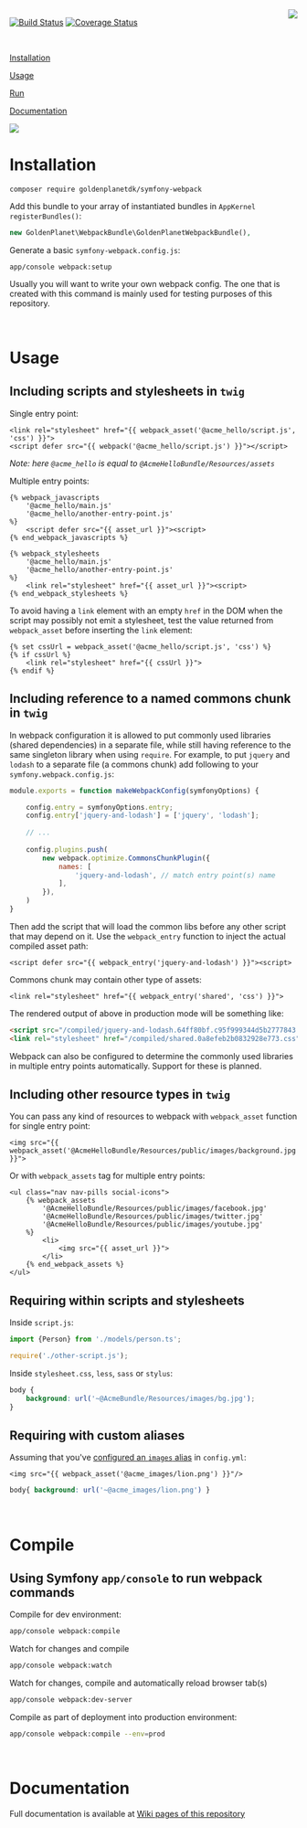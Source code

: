 <img align="right" src="https://cloud.githubusercontent.com/assets/3078595/22329543/5f1dae0c-e3ca-11e6-82d1-2e64e8b94703.png">

[![Build Status](https://travis-ci.org/goldenplanetdk/symfony-webpack.svg?branch=master)](https://travis-ci.org/goldenplanetdk/symfony-webpack)
[![Coverage Status](https://coveralls.io/repos/github/goldenplanetdk/symfony-webpack/badge.svg)](https://coveralls.io/github/goldenplanetdk/symfony-webpack)

<br>

[Installation](#installation)

[Usage](#usage)

[Run](#compile)

[Documentation](https://github.com/goldenplanetdk/symfony-webpack/wiki)

<img type="clear-floated-image" src="https://cloud.githubusercontent.com/assets/3078595/22329385/b18b9218-e3c9-11e6-99ce-db83b05480aa.png" src-origin="http://placehold.it/2000x1/fff/fff">

Installation
============

```shell
composer require goldenplanetdk/symfony-webpack
```

Add this bundle to your array of instantiated bundles in `AppKernel` `registerBundles()`:

```php
new GoldenPlanet\WebpackBundle\GoldenPlanetWebpackBundle(),
```

Generate a basic `symfony-webpack.config.js`:

```
app/console webpack:setup
```

Usually you will want to write your own webpack config. The one that is created with this command is mainly used for testing purposes of this repository.

<br>

Usage
===

Including scripts and stylesheets in `twig`
----

Single entry point:

```twig
<link rel="stylesheet" href="{{ webpack_asset('@acme_hello/script.js', 'css') }}">
<script defer src="{{ webpack('@acme_hello/script.js') }}"></script>
```

*Note: here `@acme_hello` is equal to `@AcmeHelloBundle/Resources/assets`*

Multiple entry points:

```twig
{% webpack_javascripts
	'@acme_hello/main.js'
	'@acme_hello/another-entry-point.js'
%}
	<script defer src="{{ asset_url }}"><script>
{% end_webpack_javascripts %}
```

```twig
{% webpack_stylesheets
	'@acme_hello/main.js'
	'@acme_hello/another-entry-point.js'
%}
	<link rel="stylesheet" href="{{ asset_url }}"><script>
{% end_webpack_stylesheets %}
```

To avoid having a `link` element with an empty `href` in the DOM when the script may possibly not emit a stylesheet, test the value returned from `webpack_asset` before inserting the `link` element:

```twig
{% set cssUrl = webpack_asset('@acme_hello/script.js', 'css') %}
{% if cssUrl %}
	<link rel="stylesheet" href="{{ cssUrl }}">
{% endif %}
```

Including reference to a **named** commons chunk in `twig`
---

In webpack configuration it is allowed to put commonly used libraries (shared dependencies) in a separate file, while still having reference to the same singleton library when using `require`. For example, to put `jquery` and `lodash` to a separate file (a commons chunk) add following to your `symfony.webpack.config.js`:

```js
module.exports = function makeWebpackConfig(symfonyOptions) {

	config.entry = symfonyOptions.entry;
	config.entry['jquery-and-lodash'] = ['jquery', 'lodash'];
	
	// ...
		
	config.plugins.push(
		new webpack.optimize.CommonsChunkPlugin({
			names: [
				'jquery-and-lodash', // match entry point(s) name
			],
		}),		
	)
}
```

Then add the script that will load the common libs before any other script that may depend on it. Use the `webpack_entry` function to inject the actual compiled asset path:

```twig
<script defer src="{{ webpack_entry('jquery-and-lodash') }}"><script>
```

Commons chunk may contain other type of assets:

```twig
<link rel="stylesheet" href="{{ webpack_entry('shared', 'css') }}">
```

The rendered output of above in production mode will be something like:

```html
<script src="/compiled/jquery-and-lodash.64ff80bf.c95f999344d5b2777843.js"></script>
<link rel="stylesheet" href="/compiled/shared.0a8efeb2b0832928e773.css">
```

Webpack can also be configured to determine the commonly used libraries in multiple entry points automatically. Support for these is planned. 

Including other resource types in `twig`
---

You can pass any kind of resources to webpack with `webpack_asset` function for single entry point:

```twig
<img src="{{ webpack_asset('@AcmeHelloBundle/Resources/public/images/background.jpg') }}">
```

Or with `webpack_assets` tag for multiple entry points:

```
<ul class="nav nav-pills social-icons">
	{% webpack_assets
		'@AcmeHelloBundle/Resources/public/images/facebook.jpg'
		'@AcmeHelloBundle/Resources/public/images/twitter.jpg'
		'@AcmeHelloBundle/Resources/public/images/youtube.jpg'
	%}
		<li>
			<img src="{{ asset_url }}">
		</li>
	{% end_webpack_assets %}
</ul>
```

Requiring within scripts and stylesheets
---

Inside `script.js`:

```js
import {Person} from './models/person.ts';

require('./other-script.js');
```

Inside `stylesheet.css`, `less`, `sass` or `stylus`:

```css
body {
    background: url('~@AcmeBundle/Resources/images/bg.jpg');
}
```

Requiring with custom aliases
----

Assuming that you've [configured an `images` alias](#aliases) in `config.yml`: 

```twig
<img src="{{ webpack_asset('@acme_images/lion.png') }}"/>
```

```css
body{ background: url('~@acme_images/lion.png') }
```

<br>

Compile
===

Using Symfony `app/console` to run webpack commands
---

Compile for dev environment:

```bash
app/console webpack:compile
```

Watch for changes and compile

```bash
app/console webpack:watch
```

Watch for changes, compile and automatically reload browser tab(s)

```bash
app/console webpack:dev-server
```

Compile as part of deployment into production environment:

```bash
app/console webpack:compile --env=prod
```

<br>

Documentation
===

Full documentation is available at [Wiki pages of this repository](https://github.com/goldenplanetdk/symfony-webpack/wiki)
